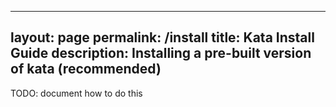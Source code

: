 
---
layout: page
permalink: /install
title: Kata Install Guide
description: Installing a pre-built version of kata (recommended)
---

TODO: document how to do this
